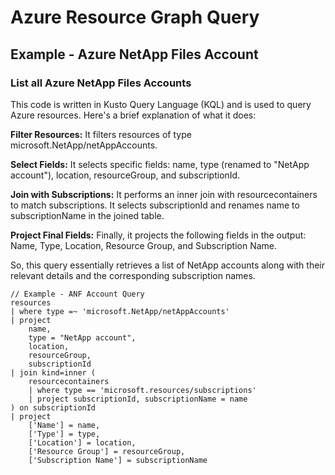 # Azure Resource Graph Query

## Example - Azure NetApp Files Account

### List all Azure NetApp Files Accounts

This code is written in Kusto Query Language (KQL) and is used to query Azure resources. Here's a brief explanation of what it does:

**Filter Resources:** It filters resources of type microsoft.NetApp/netAppAccounts.

**Select Fields:** It selects specific fields: name, type (renamed to "NetApp account"), location, resourceGroup, and subscriptionId.

**Join with Subscriptions:** It performs an inner join with resourcecontainers to match subscriptions. It selects subscriptionId and renames name to subscriptionName in the joined table.

**Project Final Fields:** Finally, it projects the following fields in the output: Name, Type, Location, Resource Group, and Subscription Name.

So, this query essentially retrieves a list of NetApp accounts along with their relevant details and the corresponding subscription names.

```OQL
// Example - ANF Account Query
resources
| where type =~ 'microsoft.NetApp/netAppAccounts'
| project 
    name, 
    type = "NetApp account", 
    location, 
    resourceGroup, 
    subscriptionId
| join kind=inner (
    resourcecontainers
    | where type == 'microsoft.resources/subscriptions'
    | project subscriptionId, subscriptionName = name
) on subscriptionId
| project 
    ['Name'] = name, 
    ['Type'] = type, 
    ['Location'] = location, 
    ['Resource Group'] = resourceGroup, 
    ['Subscription Name'] = subscriptionName
